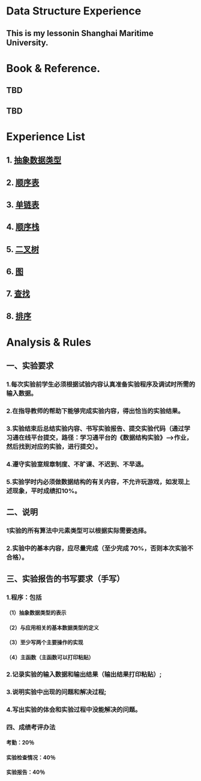 # Data Structure Experience
## This is my lessonin Shanghai Maritime University.

# Book & Reference.
## TBD
## TBD

# Experience List

## 1. [抽象数据类型](/Lesson1/)
## 2. [顺序表](/Lesson2/)
## 3. [单链表](/Lesson3/)
## 4. [顺序栈](/Lesson4/)
## 5. [二叉树](/Lesson5/)
## 6. [图](/Lesson6/)
## 7. [查找](/Lesson7/)
## 8. [排序](/Lesson8/)

# Analysis & Rules
## 一、实验要求
### 1.每次实验前学生必须根据试验内容认真准备实验程序及调试时所需的输入数据。
### 2.在指导教师的帮助下能够完成实验内容，得出恰当的实验结果。
### 3.实验结束后总结实验内容、书写实验报告、提交实验代码（通过学习通在线平台提交，路径：学习通平台的《数据结构实验》——>作业，然后找到对应的实验，进行提交）。
### 4.遵守实验室规章制度、不旷课、不迟到、不早退。
### 5.实验学时内必须做数据结构的有关内容，不允许玩游戏，如发现上述现象，平时成绩扣10%。

## 二、说明
### 1实验的所有算法中元素类型可以根据实际需要选择。
### 2.实验中的基本内容，应尽量完成（至少完成 70%，否则本次实验不合格）。 

## 三、实验报告的书写要求（手写）
### 1.程序：包括
#### （1）抽象数据类型的表示
#### （2）与应用相关的基本数据类型的定义
#### （3）至少写两个主要操作的实现
#### （4）主函数（主函数可以打印粘贴）
### 2.记录实验的输入数据和输出结果（输出结果打印粘贴）;
### 3.说明实验中出现的问题和解决过程;
### 4.写出实验的体会和实验过程中没能解决的问题。

### 四、成绩考评办法
#### 考勤：20％
#### 实验检查情况：40％
#### 实验报告：40％
